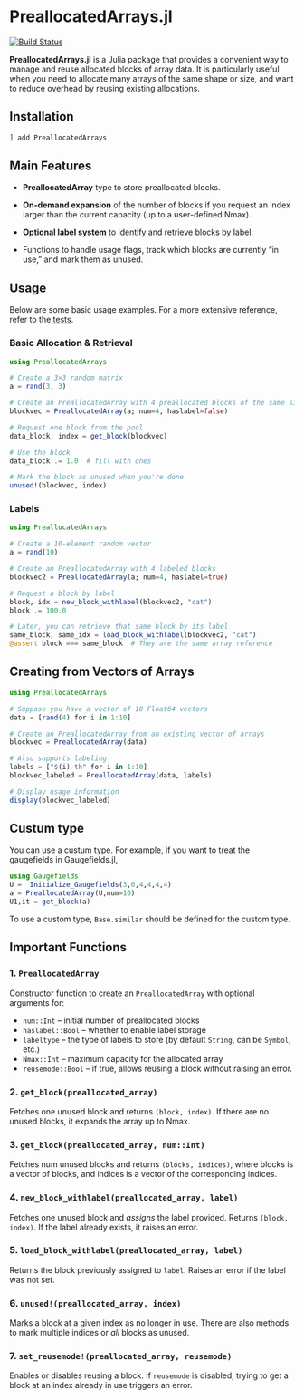 
# PreallocatedArrays.jl

[![Build Status](https://github.com/cometscome/PreallocatedArrays.jl/actions/workflows/CI.yml/badge.svg?branch=main)](https://github.com/cometscome/PreallocatedArrays.jl/actions/workflows/CI.yml?query=branch%3Amain)


**PreallocatedArrays.jl** is a Julia package that provides a convenient way to manage and reuse allocated blocks of array data. It is particularly useful when you need to allocate many arrays of the same shape or size, and want to reduce overhead by reusing existing allocations.



## Installation

```julia
] add PreallocatedArrays
```

## Main Features

-	**PreallocatedArray** type to store preallocated blocks.

-	**On-demand expansion** of the number of blocks if you request an index larger than the current capacity (up to a user-defined Nmax).

-	**Optional label system** to identify and retrieve blocks by label.

-	Functions to handle usage flags, track which blocks are currently “in use,” and mark them as unused.

## Usage

Below are some basic usage examples. For a more extensive reference, refer to the [tests](https://github.com/cometscome/PreallocatedArrays.jl/blob/main/test/runtests.jl).

### Basic Allocation & Retrieval

```julia
using PreallocatedArrays

# Create a 3×3 random matrix
a = rand(3, 3)

# Create an PreallocatedArray with 4 preallocated blocks of the same size
blockvec = PreallocatedArray(a; num=4, haslabel=false)

# Request one block from the pool
data_block, index = get_block(blockvec)

# Use the block
data_block .= 1.0  # fill with ones

# Mark the block as unused when you're done
unused!(blockvec, index)
```

### Labels

```julia
using PreallocatedArrays

# Create a 10-element random vector
a = rand(10)

# Create an PreallocatedArray with 4 labeled blocks
blockvec2 = PreallocatedArray(a; num=4, haslabel=true)

# Request a block by label
block, idx = new_block_withlabel(blockvec2, "cat")
block .= 100.0

# Later, you can retrieve that same block by its label
same_block, same_idx = load_block_withlabel(blockvec2, "cat")
@assert block === same_block  # They are the same array reference
```

## Creating from Vectors of Arrays

```julia
using PreallocatedArrays

# Suppose you have a vector of 10 Float64 vectors
data = [rand(4) for i in 1:10]

# Create an PreallocatedArray from an existing vector of arrays
blockvec = PreallocatedArray(data)

# Also supports labeling
labels = ["$(i)-th" for i in 1:10]
blockvec_labeled = PreallocatedArray(data, labels)

# Display usage information
display(blockvec_labeled)
```

## Custum type
You can use a custum type. 
For example, if you want to treat the gaugefields in Gaugefields.jl, 
```julia
using Gaugefields
U =  Initialize_Gaugefields(3,0,4,4,4,4)
a = PreallocatedArray(U,num=10)
U1,it = get_block(a)
```
To use a custom type, ```Base.similar``` should be defined for the custom type. 

## Important Functions

### 1. ```PreallocatedArray```

Constructor function to create an ```PreallocatedArray``` with optional arguments for:
-	```num::Int``` – initial number of preallocated blocks
-	```haslabel::Bool``` – whether to enable label storage
-	```labeltype``` – the type of labels to store (by default ```String```, can be ```Symbol```, etc.)
-	```Nmax::Int``` – maximum capacity for the allocated array
-	```reusemode::Bool``` – if true, allows reusing a block without raising an error.


### 2. ```get_block(preallocated_array)```

Fetches one unused block and returns ```(block, index)```. If there are no unused blocks, it expands the array up to Nmax.

### 3. ```get_block(preallocated_array, num::Int)```

Fetches num unused blocks and returns ```(blocks, indices)```, where blocks is a vector of blocks, and indices is a vector of the corresponding indices.

### 4. ```new_block_withlabel(preallocated_array, label)```

Fetches one unused block and *assigns* the label provided. Returns ```(block, index)```. If the label already exists, it raises an error.

### 5. ```load_block_withlabel(preallocated_array, label)```

Returns the block previously assigned to ```label```. Raises an error if the label was not set.

### 6. ```unused!(preallocated_array, index)```

Marks a block at a given index as no longer in use. There are also methods to mark multiple indices or *all* blocks as unused.


### 7. ```set_reusemode!(preallocated_array, reusemode)```

Enables or disables reusing a block. If ```reusemode``` is disabled, trying to get a block at an index already in use triggers an error.

